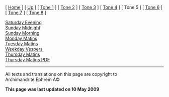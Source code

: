 \[ [Home](index.md) \] \[ [Up](oktoich.md) \] \[ [Tone 1](tone_1.md) \]
\[ [Tone 2](tone_2.md) \] \[ [Tone 3](tone_3.md) \]
\[ [Tone 4](tone_4.md) \] \[ Tone 5 \] \[ [Tone 6](tone_6.md) \]
\[ [Tone 7](tone_7.md) \] \[ [Tone 8](tone_8.md) \]

[Saturday Evening](sat5ec.md)\
[Sunday Midnight](sun5nc.md)\
[Sunday Morning](sun5mc.md)\
[Monday Matins](monday_matins4.md)\
[Tuesday Matins](tuesday_matins4.md)\
[Weekday Vespers](weekday_vespers4.md)\
[Thursday Matins](thursday_matins5.md)\
[Thursday Matins PDF](Thursday%20Matins%20PDF.md)

------------------------------------------------------------------------

All texts and translations on this page are copyright to\
Archimandrite Ephrem Â©

**This page was last updated on 10 May 2009**
